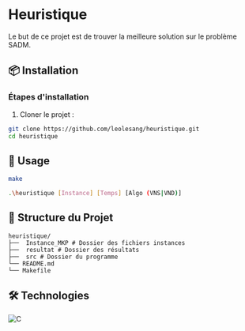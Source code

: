 # **Heuristique**

Le but de ce projet est de trouver la meilleure solution sur le problème SADM.

## **📦 Installation**

### Étapes d'installation

1. Cloner le projet :

```bash
git clone https://github.com/leolesang/heuristique.git
cd heuristique
```

## **📖 Usage**

```bash
make
```

```bash
.\heuristique [Instance] [Temps] [Algo (VNS|VND)]
```

## **📂 Structure du Projet**

```
heuristique/
├──  Instance_MKP # Dossier des fichiers instances  
├──  resultat # Dossier des résultats  
├──  src # Dossier du programme  
└── README.md       
└── Makefile        
```

## **🛠 Technologies**

![C](https://img.shields.io/badge/C-C99-A8B9CC?logo=c&logoColor=white)

